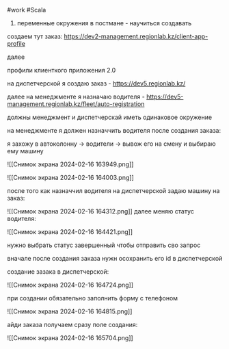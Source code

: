 #work 
#Scala 

1. переменные окружения в постмане - научиться создавать


создаем тут заказ:
https://dev2-management.regionlab.kz/client-app-profile 


далее

профили клиенткого приложения 2.0



на диспетчерской я создаю заказ - https://dev5.regionlab.kz/

далее на менеджменте я назначаю водителя - https://dev5-management.regionlab.kz/fleet/auto-registration

должны менеджмент и диспетчерскай иметь одинаковое окружение

на менеджменте я должен назначчить водителя после создания заказа:

я захожу в автоколонну -> водители  -> вывож его на смену и выбираю ему машину

![[Снимок экрана 2024-02-16 163949.png]]

![[Снимок экрана 2024-02-16 164003.png]]

после того как назначчил водителя на диспетчерской задаю машину на заказ:


![[Снимок экрана 2024-02-16 164312.png]]
далее меняю статус водителя:

![[Снимок экрана 2024-02-16 164421.png]]


нужно выбрать статус завершенный чтобы отправить сво запрос


вначале после создания заказа нужн осохранить его id в диспетчерской





создание зазака в диспетчерской:

![[Снимок экрана 2024-02-16 164724.png]]


при создании обязательно заполнить форму с телефоном

![[Снимок экрана 2024-02-16 164815.png]]



айди заказа получаем сразу поле создания:


![[Снимок экрана 2024-02-16 165704.png]]